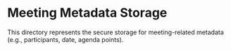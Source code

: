 # Meeting Metadata Storage
This directory represents the secure storage for meeting-related metadata (e.g., participants, date, agenda points).
